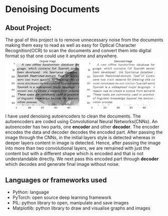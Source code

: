 <h1>Denoising Documents</h1>

<h2>About Project:</h2>
<p>
  The goal of this project is to remove unnecessary noise from the documents making them easy to read as well as easy for Optical 
  Character Recognition(OCR) to scan the documents and convert them into digital format so that one could use it anytime and anywhere.
  <br />
  <img src="https://github.com/SurajChinna/Denoising-Documents/blob/master/assets/img1.png" />
  <br />
  I have used denoising autoencoders to clean the documents. The autoencoders are coded using Convolutional Neural Networks(CNNs). An 
  autoencoder has two parts, one <b>encoder</b> and other <b>decoder</b>. The encoder encodes the data and decoder decodes the encoded 
  part. After passing the image through the CNNs, in the initial layers style is detected whereas in deeper layers content in image is 
  detected. Hence, after passing the image into more than two convolutional layers, we are remained with just the content but with a 
  different shape which is encoded and that is not understandable directly. We next pass this encoded part through <b>decoder</b> which 
  decodes and generate final image without noise. 
</p>

<h2>Languages or frameworks used</h2>
<p>
<ul>
  <li>Python: language</li>
 <li>PyTorch: open source deep learning framework</li>
 <li>PIL: python library to open, manipulate and save images</li>
 <li>Matplotlib: python library to draw and visualise graphs and images</li>
</ul>
</p>
